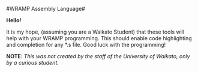 #WRAMP Assembly Language#

**Hello!**

It is my hope, (assuming you are a Waikato Student) that these tools will help with your WRAMP programming. This should enable code highlighting 
and completion for any *.s file. Good luck with the programming!

**NOTE**: *This was not created by the staff of the University of Waikato, only by a curious student.*
